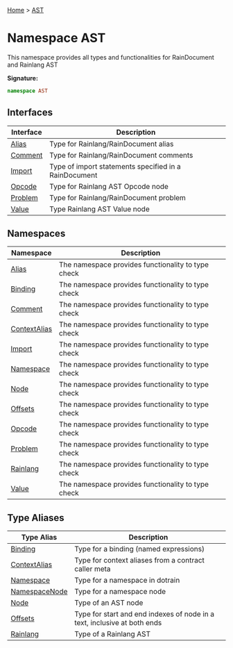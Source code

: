 [Home](../index.md) &gt; [AST](./ast.md)

# Namespace AST

This namespace provides all types and functionalities for RainDocument and Rainlang AST

<b>Signature:</b>

```typescript
namespace AST 
```

## Interfaces

|  Interface | Description |
|  --- | --- |
|  [Alias](./ast/interfaces/alias.md) | Type for Rainlang/RainDocument alias |
|  [Comment](./ast/interfaces/comment.md) | Type for Rainlang/RainDocument comments |
|  [Import](./ast/interfaces/import.md) | Type of import statements specified in a RainDocument |
|  [Opcode](./ast/interfaces/opcode.md) | Type for Rainlang AST Opcode node |
|  [Problem](./ast/interfaces/problem.md) | Type for Rainlang/RainDocument problem |
|  [Value](./ast/interfaces/value.md) | Type Rainlang AST Value node |

## Namespaces

|  Namespace | Description |
|  --- | --- |
|  [Alias](./ast/namespaces/alias.md) | The namespace provides functionality to type check |
|  [Binding](./ast/namespaces/binding.md) | The namespace provides functionality to type check |
|  [Comment](./ast/namespaces/comment.md) | The namespace provides functionality to type check |
|  [ContextAlias](./ast/namespaces/contextalias.md) | The namespace provides functionality to type check |
|  [Import](./ast/namespaces/import.md) | The namespace provides functionality to type check |
|  [Namespace](./ast/namespaces/namespace.md) | The namespace provides functionality to type check |
|  [Node](./ast/namespaces/node.md) | The namespace provides functionality to type check |
|  [Offsets](./ast/namespaces/offsets.md) | The namespace provides functionality to type check |
|  [Opcode](./ast/namespaces/opcode.md) | The namespace provides functionality to type check |
|  [Problem](./ast/namespaces/problem.md) | The namespace provides functionality to type check |
|  [Rainlang](./ast/namespaces/rainlang.md) | The namespace provides functionality to type check |
|  [Value](./ast/namespaces/value.md) | The namespace provides functionality to type check |

## Type Aliases

|  Type Alias | Description |
|  --- | --- |
|  [Binding](./ast/types/binding.md) | Type for a binding (named expressions) |
|  [ContextAlias](./ast/types/contextalias.md) | Type for context aliases from a contract caller meta |
|  [Namespace](./ast/types/namespace.md) | Type for a namespace in dotrain |
|  [NamespaceNode](./ast/types/namespacenode.md) | Type for a namespace node |
|  [Node](./ast/types/node.md) | Type of an AST node |
|  [Offsets](./ast/types/offsets.md) | Type for start and end indexes of node in a text, inclusive at both ends |
|  [Rainlang](./ast/types/rainlang.md) | Type of a Rainlang AST |

